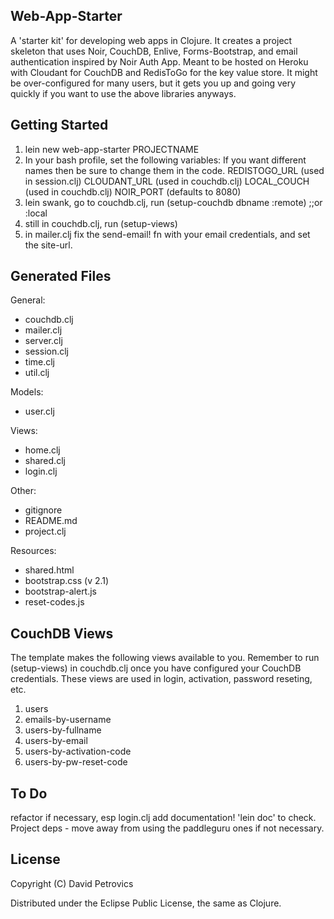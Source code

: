## Web-App-Starter

A 'starter kit' for developing web apps in Clojure. It creates a project skeleton that uses Noir, CouchDB, Enlive, Forms-Bootstrap, and email authentication inspired by Noir Auth App. Meant to be hosted on Heroku with Cloudant for CouchDB and RedisToGo for the key value store. It might be over-configured for many users, but it gets you up and going very quickly if you want to use the above libraries anyways.

## Getting Started

1. lein new web-app-starter PROJECTNAME
2. In your bash profile, set the following variables: If you want different names then be sure to change them in the code.
	REDISTOGO_URL   (used in session.clj)
	CLOUDANT_URL  (used in couchdb.clj)
	LOCAL_COUCH   (used in couchdb.clj)
	NOIR_PORT  (defaults to 8080)
3. lein swank, go to couchdb.clj, run (setup-couchdb dbname :remote) ;;or :local
4. still in couchdb.clj, run (setup-views)
5. in mailer.clj fix the send-email! fn with your email credentials, and set the site-url.

## Generated Files

General:

* couchdb.clj
* mailer.clj
* server.clj
* session.clj
* time.clj
* util.clj

Models:

* user.clj

Views:

* home.clj 
* shared.clj 
* login.clj

Other:

* gitignore
* README.md
* project.clj

Resources:

* shared.html
* bootstrap.css (v 2.1)
* bootstrap-alert.js
* reset-codes.js


## CouchDB Views
The template makes the following views available to you. Remember to run (setup-views) in couchdb.clj once you have configured your CouchDB credentials. These views are used in login, activation, password reseting, etc.

1. users
2. emails-by-username
3. users-by-fullname
4. users-by-email
5. users-by-activation-code
6. users-by-pw-reset-code


## To Do
refactor if necessary, esp login.clj
add documentation! 'lein doc' to check.
Project deps - move away from using the paddleguru ones if not necessary.

## License

Copyright (C) David Petrovics

Distributed under the Eclipse Public License, the same as Clojure.